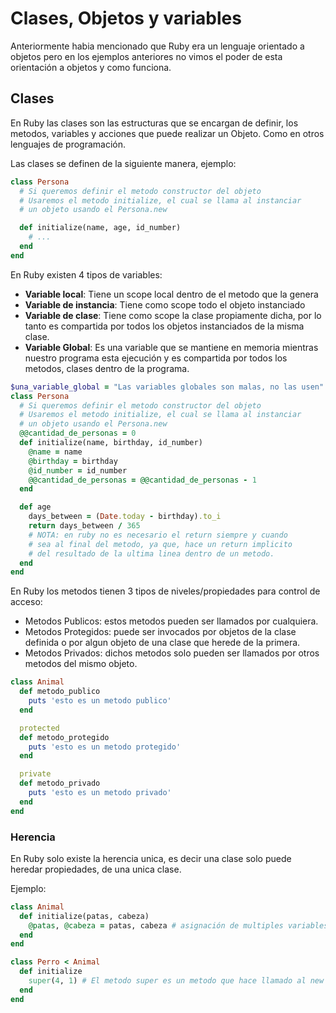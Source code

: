Clases, Objetos y variables
===========================

Anteriormente habia mencionado que Ruby era un lenguaje orientado a objetos pero en los ejemplos anteriores no vimos el poder de esta orientación a objetos y como funciona.

## Clases

En Ruby las clases son las estructuras que se encargan de definir, los metodos, variables y acciones que puede realizar un Objeto. Como en otros lenguajes de programación.

Las clases se definen de la siguiente manera, ejemplo:

```ruby
class Persona
  # Si queremos definir el metodo constructor del objeto
  # Usaremos el metodo initialize, el cual se llama al instanciar
  # un objeto usando el Persona.new

  def initialize(name, age, id_number)
    # ...
  end
end
```

En Ruby existen 4 tipos de variables:

- **Variable local**: Tiene un scope local dentro de el metodo que la genera
- **Variable de instancia**: Tiene como scope todo el objeto instanciado
- **Variable de clase**: Tiene como scope la clase propiamente dicha, por lo tanto es compartida por todos los objetos instanciados de la misma clase.
- **Variable Global**: Es una variable que se mantiene en memoria mientras nuestro programa esta ejecución y es compartida por todos los metodos, clases dentro de la programa.

```ruby
$una_variable_global = "Las variables globales son malas, no las usen"
class Persona
  # Si queremos definir el metodo constructor del objeto
  # Usaremos el metodo initialize, el cual se llama al instanciar
  # un objeto usando el Persona.new
  @@cantidad_de_personas = 0
  def initialize(name, birthday, id_number)
    @name = name
    @birthday = birthday
    @id_number = id_number
    @@cantidad_de_personas = @@cantidad_de_personas - 1
  end

  def age
    days_between = (Date.today - birthday).to_i
    return days_between / 365
    # NOTA: en ruby no es necesario el return siempre y cuando
    # sea al final del metodo, ya que, hace un return implicito
    # del resultado de la ultima linea dentro de un metodo.
  end
end
```

En Ruby los metodos tienen 3 tipos de niveles/propiedades para control de acceso:

- Metodos Publicos: estos metodos pueden ser llamados por cualquiera.
- Metodos Protegidos: puede ser invocados por objetos de la clase definida o por algun objeto de una clase que herede de la primera.
- Metodos Privados: dichos metodos solo pueden ser llamados por otros metodos del mismo objeto.

```ruby
class Animal
  def metodo_publico
    puts 'esto es un metodo publico'
  end

  protected
  def metodo_protegido
    puts 'esto es un metodo protegido'
  end

  private
  def metodo_privado
    puts 'esto es un metodo privado'
  end
end
```

### Herencia

En Ruby solo existe la herencia unica, es decir una clase solo puede heredar propiedades, de una unica clase.

Ejemplo:

```ruby
class Animal
  def initialize(patas, cabeza)
    @patas, @cabeza = patas, cabeza # asignación de multiples variables en una sola linea
  end
end

class Perro < Animal
  def initialize
    super(4, 1) # El metodo super es un metodo que hace llamado al new de la clase "padre"
  end
end
```
